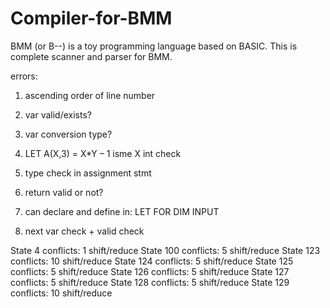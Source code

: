# Compiler-for-BMM
BMM (or B--) is a toy programming language based on BASIC.
This is complete scanner and parser for BMM.

errors:
1. ascending order of line number
2. var valid/exists?
3. var conversion type?
4. LET A(X,3) = X*Y – 1 isme X int check
5. type check in assignment stmt
6. return valid or not?
7. can declare and define in: 
    LET FOR DIM INPUT

8. next var check + valid check

State 4 conflicts: 1 shift/reduce
State 100 conflicts: 5 shift/reduce
State 123 conflicts: 10 shift/reduce
State 124 conflicts: 5 shift/reduce
State 125 conflicts: 5 shift/reduce
State 126 conflicts: 5 shift/reduce
State 127 conflicts: 5 shift/reduce
State 128 conflicts: 5 shift/reduce
State 129 conflicts: 10 shift/reduce
